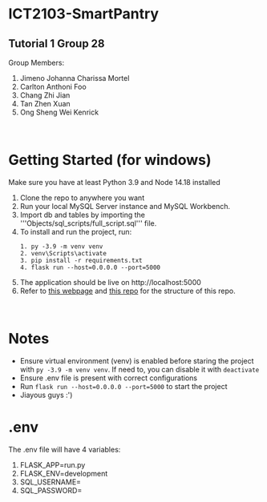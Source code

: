 # ICT2103-SmartPantry
## Tutorial 1 Group 28
Group Members:
1. Jimeno Johanna Charissa Mortel
2. Carlton Anthoni Foo
3. Chang Zhi Jian
4. Tan Zhen Xuan
5. Ong Sheng Wei Kenrick
 
<br />

# Getting Started (for windows)

Make sure you have at least Python 3.9 and Node 14.18 installed

1. Clone the repo to anywhere you want
2. Run your local MySQL Server instance and MySQL Workbench.
3. Import db and tables by importing the '''Objects/sql_scripts/full_script.sql''' file.
4. To install and run the project, run:
    ```
    1. py -3.9 -m venv venv
    2. venv\Scripts\activate 
    3. pip install -r requirements.txt
    4. flask run --host=0.0.0.0 --port=5000
    ```
5. The application should be live on http://localhost:5000
6. Refer to [this webpage](https://appseed.us/admin-dashboards/flask-gradient-able) and [this repo](https://github.com/app-generator/flask-gradient-able) for the structure of this repo.

<br />

# Notes
- Ensure virtual environment (venv) is enabled before staring the project with ```py -3.9 -m venv venv```. If need to, you can disable it with ```deactivate```
- Ensure .env file is present with correct configurations
- Run ``` flask run --host=0.0.0.0 --port=5000 ``` to start the project
- Jiayous guys :')

# .env
The .env file will have 4 variables:
1. FLASK_APP=run.py
2. FLASK_ENV=development
3. SQL_USERNAME=<mysql username>
4. SQL_PASSWORD=<mysql password>
